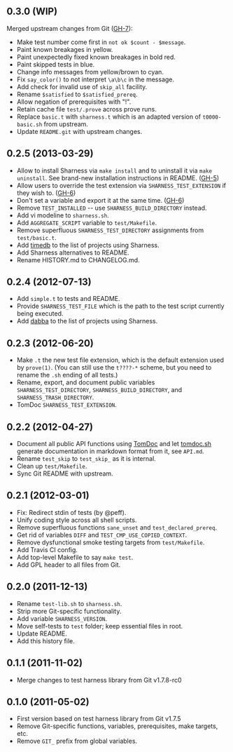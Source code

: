 0.3.0 (WIP)
-----------

Merged upstream changes from Git ([GH-7]):

* Make test number come first in `not ok $count - $message`.
* Paint known breakages in yellow.
* Paint unexpectedly fixed known breakages in bold red.
* Paint skipped tests in blue.
* Change info messages from yellow/brown to cyan.
* Fix `say_color()` to not interpret `\a\b\c` in the message.
* Add check for invalid use of `skip_all` facility.
* Rename `$satisfied` to `$satisfied_prereq`.
* Allow negation of prerequisites with "!".
* Retain cache file `test/.prove` across prove runs.
* Replace `basic.t` with `sharness.t` which is an adapted version of
  `t0000-basic.sh` from upstream.
* Update `README.git` with upstream changes.

[GH-7]: https://github.com/mlafeldt/sharness/pull/7

0.2.5 (2013-03-29)
------------------

* Allow to install Sharness via `make install` and to uninstall it via
  `make uninstall`. See brand-new installation instructions in README. ([GH-5])
* Allow users to override the test extension via `SHARNESS_TEST_EXTENSION` if
  they wish to. ([GH-6])
* Don't set a variable and export it at the same time. ([GH-6])
* Remove `TEST_INSTALLED` -- use `SHARNESS_BUILD_DIRECTORY` instead.
* Add vi modeline to `sharness.sh`.
* Add `AGGREGATE_SCRIPT` variable to `test/Makefile`.
* Remove superfluous `SHARNESS_TEST_DIRECTORY` assignments from `test/basic.t`.
* Add [timedb] to the list of projects using Sharness.
* Add Sharness alternatives to README.
* Rename HISTORY.md to CHANGELOG.md.

[GH-5]: https://github.com/mlafeldt/sharness/pull/5
[GH-6]: https://github.com/mlafeldt/sharness/pull/6
[timedb]: http://git.cryptoism.org/cgit.cgi/timedb.git

0.2.4 (2012-07-13)
------------------

* Add `simple.t` to tests and README.
* Provide `SHARNESS_TEST_FILE` which is the path to the test script currently
  being executed.
* Add [dabba] to the list of projects using Sharness.

[dabba]: https://github.com/eroullit/dabba

0.2.3 (2012-06-20)
------------------

* Make `.t` the new test file extension, which is the default extension used by
  `prove(1)`. (You can still use the `t????-*` scheme, but you need to rename
  the `.sh` ending of all tests.)
* Rename, export, and document public variables `SHARNESS_TEST_DIRECTORY`,
  `SHARNESS_BUILD_DIRECTORY`, and `SHARNESS_TRASH_DIRECTORY`.
* TomDoc `SHARNESS_TEST_EXTENSION`.

0.2.2 (2012-04-27)
------------------

* Document all public API functions using [TomDoc] and let [tomdoc.sh] generate
  documentation in markdown format from it, see `API.md`.
* Rename `test_skip` to `test_skip_` as it is internal.
* Clean up `test/Makefile`.
* Sync Git README with upstream.

[TomDoc]: http://tomdoc.org/
[tomdoc.sh]: https://github.com/mlafeldt/tomdoc.sh

0.2.1 (2012-03-01)
------------------

* Fix: Redirect stdin of tests (by @peff).
* Unify coding style across all shell scripts.
* Remove superfluous functions `sane_unset` and `test_declared_prereq`.
* Get rid of variables `DIFF` and `TEST_CMP_USE_COPIED_CONTEXT`.
* Remove dysfunctional smoke testing targets from `test/Makefile`.
* Add Travis CI config.
* Add top-level Makefile to say `make test`.
* Add GPL header to all files from Git.

0.2.0 (2011-12-13)
------------------

* Rename `test-lib.sh` to `sharness.sh`.
* Strip more Git-specific functionality.
* Add variable `SHARNESS_VERSION`.
* Move self-tests to `test` folder; keep essential files in root.
* Update README.
* Add this history file.

0.1.1 (2011-11-02)
------------------

* Merge changes to test harness library from Git v1.7.8-rc0

0.1.0 (2011-05-02)
------------------

* First version based on test harness library from Git v1.7.5
* Remove Git-specific functions, variables, prerequisites, make targets, etc.
* Remove `GIT_` prefix from global variables.
